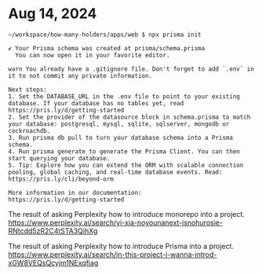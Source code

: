 # Aug 14, 2024

```log
~/workspace/how-many-holders/apps/web $ npx prisma init

✔ Your Prisma schema was created at prisma/schema.prisma
  You can now open it in your favorite editor.

warn You already have a .gitignore file. Don't forget to add `.env` in it to not commit any private information.

Next steps:
1. Set the DATABASE_URL in the .env file to point to your existing database. If your database has no tables yet, read https://pris.ly/d/getting-started
2. Set the provider of the datasource block in schema.prisma to match your database: postgresql, mysql, sqlite, sqlserver, mongodb or cockroachdb.
3. Run prisma db pull to turn your database schema into a Prisma schema.
4. Run prisma generate to generate the Prisma Client. You can then start querying your database.
5. Tip: Explore how you can extend the ORM with scalable connection pooling, global caching, and real-time database events. Read: https://pris.ly/cli/beyond-orm

More information in our documentation:
https://pris.ly/d/getting-started
```

The result of asking Perplexity how to introduce monorepo into a project.
https://www.perplexity.ai/search/yi-xia-noyounanext-jsnohurosie-RNtcdd5zR2C4tSTA3QihXg

The result of asking Perplexity how to introduce Prisma into a project.
https://www.perplexity.ai/search/in-this-project-i-wanna-introd-xGW8VEQsQcyjm1NExqfiag
